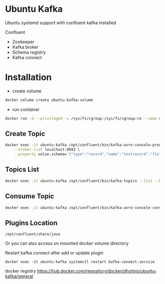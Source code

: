 # Ubuntu Kafka
Ubuntu systemd support with confluent kafka installed

Confluent 
- Zookeeper
- Kafka broker
- Schema registry
- Kafka connect

# Installation

- create volume
```bash
docker volume create ubuntu-kafka-volume
```
- run container

```bash
docker run -d --privileged -v /sys/fs/cgroup:/sys/fs/cgroup:ro --name ubuntu-kafka -v ubuntu-kafka-volume:/opt/confluent/share/java -p 9092:9092 -p 8081:8081 -p 8083:8083 -p 2181:2181 dhohirp/ubuntu-kafka:1.0 
```
## Create Topic
```bash
docker exec -it ubuntu-kafka /opt/confluent/bin/kafka-avro-console-producer --topic test \
    --broker-list localhost:9092 \
    --property value.schema='{"type":"record","name":"testrecord","fields":[{"name":"name","type":"string"}]}'
```
## Topics List
```bash
docker exec -it ubuntu-kafka /opt/confluent/bin/kafka-topics --list --bootstrap-server localhost:9092
```
## Consume Topic

```bash
docker exec -it ubuntu-kafka /opt/confluent/bin/kafka-avro-console-consumer --topic test-tabletest --bootstrap-server localhost:9092 --from-beginning
```

## Plugins Location
```
/opt/confluent/share/java
```
Or you can also access on mounted docker volume directory

Restart kafka connect after add or update plugin
```
docker exec -it ubuntu-kafka systemctl restart kafka-connect.service
```

docker registry
https://hub.docker.com/repository/docker/dhohirp/ubuntu-kafka/general
